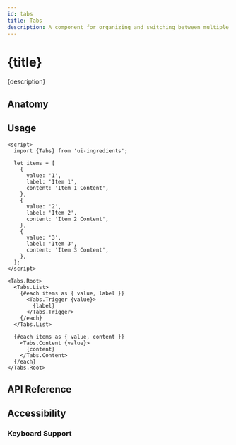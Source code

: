 ```yaml
---
id: tabs
title: Tabs
description: A component for organizing and switching between multiple sections of content within a single view.
---
```


# {title}

{description}

<demo>

## Anatomy

<anatomy>

## Usage

```svelte
<script>
  import {Tabs} from 'ui-ingredients';

  let items = [
    {
      value: '1',
      label: 'Item 1',
      content: 'Item 1 Content',
    },
    {
      value: '2',
      label: 'Item 2',
      content: 'Item 2 Content',
    },
    {
      value: '3',
      label: 'Item 3',
      content: 'Item 3 Content',
    },
  ];
</script>

<Tabs.Root>
  <Tabs.List>
    {#each items as { value, label }}
      <Tabs.Trigger {value}>
        {label}
      </Tabs.Trigger>
    {/each}
  </Tabs.List>

  {#each items as { value, content }}
    <Tabs.Content {value}>
      {content}
    </Tabs.Content>
  {/each}
</Tabs.Root>
```

## API Reference

<api>

## Accessibility

### Keyboard Support

<keyboard-support>
